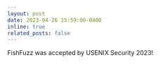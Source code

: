 ```yaml
---
layout: post
date: 2023-04-26 15:59:00-0400
inline: true
related_posts: false
---
```


FishFuzz was accepted by USENIX Security 2023!
